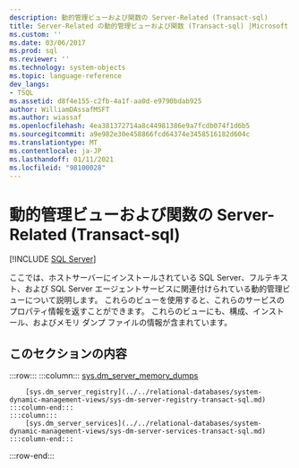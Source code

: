 ```yaml
---
description: 動的管理ビューおよび関数の Server-Related (Transact-sql)
title: Server-Related の動的管理ビューおよび関数 (Transact-sql) |Microsoft Docs
ms.custom: ''
ms.date: 03/06/2017
ms.prod: sql
ms.reviewer: ''
ms.technology: system-objects
ms.topic: language-reference
dev_langs:
- TSQL
ms.assetid: d8f4e155-c2fb-4a1f-aa0d-e9790bdab925
author: WilliamDAssafMSFT
ms.author: wiassaf
ms.openlocfilehash: 4ea381372714a8c44981386e9a7fcdb074f1d6b5
ms.sourcegitcommit: a9e982e30e458866fcd64374e3458516182d604c
ms.translationtype: MT
ms.contentlocale: ja-JP
ms.lasthandoff: 01/11/2021
ms.locfileid: "98100028"
---
```

# <a name="server-related-dynamic-management-views-and-functions-transact-sql"></a>動的管理ビューおよび関数の Server-Related (Transact-sql)
[!INCLUDE [SQL Server](../../includes/applies-to-version/sqlserver.md)]

  ここでは、ホストサーバーにインストールされている SQL Server、フルテキスト、および SQL Server エージェントサービスに関連付けられている動的管理ビューについて説明します。 これらのビューを使用すると、これらのサービスのプロパティ情報を返すことができます。 これらのビューにも、構成、インストール、およびメモリ ダンプ ファイルの情報が含まれています。  
  
## <a name="in-this-section"></a>このセクションの内容  

:::row:::
    :::column:::
        [sys.dm_server_memory_dumps](../../relational-databases/system-dynamic-management-views/sys-dm-server-memory-dumps-transact-sql.md)

        [sys.dm_server_registry](../../relational-databases/system-dynamic-management-views/sys-dm-server-registry-transact-sql.md)
    :::column-end:::
    :::column:::
        [sys.dm_server_services](../../relational-databases/system-dynamic-management-views/sys-dm-server-services-transact-sql.md)
    :::column-end:::
:::row-end:::

